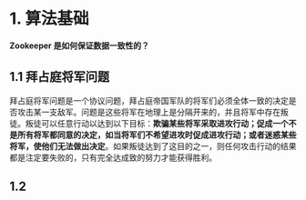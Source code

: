 # 1. 算法基础
**Zookeeper 是如何保证数据一致性的？**
## 1.1 拜占庭将军问题

拜占庭将军问题是一个协议问题，拜占庭帝国军队的将军们必须全体一致的决定是否攻击某一支敌军。问题是这些将军在地理上是分隔开来的，并且将军中存在叛徒。叛徒可以任意行动以达到以下目标：**欺骗某些将军采取进攻行动；促成一个不是所有将军都同意的决定，如当将军们不希望进攻时促成进攻行动；或者迷惑某些将军，使他们无法做出决定**。如果叛徒达到了这目的之一，则任何攻击行动的结果都是注定要失败的，只有完全达成致的努力才能获得胜利。

## 1.2 
